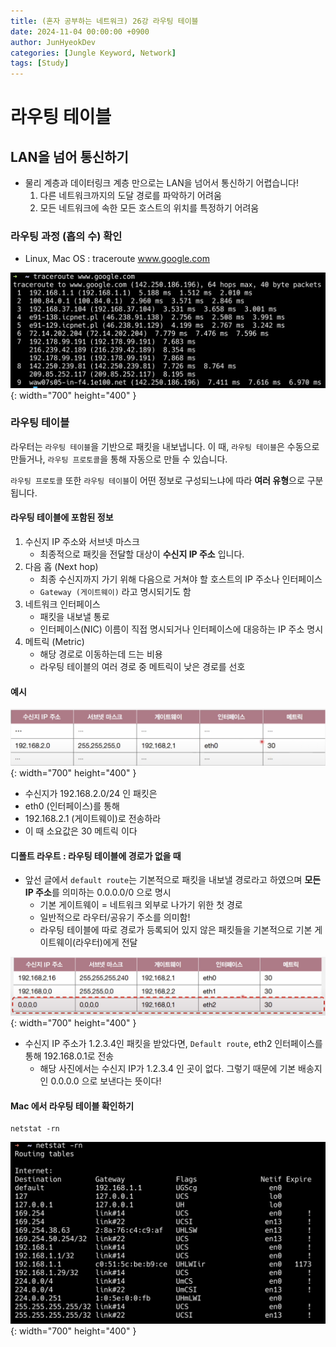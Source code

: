 ```yaml
---
title: (혼자 공부하는 네트워크) 26강 라우팅 테이블
date: 2024-11-04 00:00:00 +0900
author: JunHyeokDev
categories: [Jungle Keyword, Network]
tags: [Study]
---
```


# 라우팅 테이블

## LAN을 넘어 통신하기

- 물리 계층과 데이터링크 계층 만으로는 LAN을 넘어서 통신하기 어렵습니다!
    1. 다른 네트워크까지의 도달 경로를 파악하기 어려움
    2. 모든 네트워크에 속한 모든 호스트의 위치를 특정하기 어려움

### 라우팅 과정 (홉의 수) 확인

- Linux, Mac OS : traceroute www.google.com

![Desktop View](/assets/Network/traceroute.png){: width="700" height="400" }

### 라우팅 테이블

라우터는 `라우팅 테이블`을 기반으로 패킷을 내보냅니다. 이 때, `라우팅 테이블`은 수동으로 만들거나, `라우팅 프로토콜`을 통해 자동으로 만들 수 있습니다.

`라우팅 프로토콜` 또한 `라우팅 테이블`이 어떤 정보로 구성되느냐에 따라 **여러 유형**으로 구분됩니다.

#### 라우팅 테이블에 포함된 정보

1. 수신지 IP 주소와 서브넷 마스크
    - 최종적으로 패킷을 전달할 대상이 **수신지 IP 주소** 입니다.
2. 다음 홉 (Next hop)
    - 최종 수신지까지 가기 위해 다음으로 거쳐야 할 호스트의 IP 주소나 인터페이스
    - `Gateway (게이트웨이)` 라고 명시되기도 함
3. 네트워크 인터페이스
    - 패킷을 내보낼 통로
    - 인터페이스(NIC) 이름이 직접 명시되거나 인터페이스에 대응하는 IP 주소 명시
4. 메트릭 (Metric)
    - 해당 경로로 이동하는데 드는 비용
    - 라우팅 테이블의 여러 경로 중 메트릭이 낮은 경로를 선호


#### 예시 

![Desktop View](/assets/Network/routing_table_info.png){: width="700" height="400" }

- 수신지가 192.168.2.0/24 인 패킷은
- eth0 (인터페이스)를 통해
- 192.168.2.1 (게이트웨이)로 전송하라
- 이 때 소요값은 30 메트릭 이다

#### 디폴트 라우트 : 라우팅 테이블에 경로가 없을 때

- 앞선 글에서 `default route`는 기본적으로 패킷을 내보낼 경로라고 하였으며 **모든 IP 주소**를 의미하는 0.0.0.0/0 으로 명시
    - 기본 게이트웨이 = 네트워크 외부로 나가기 위한 첫 경로
    - 일반적으로 라우터/공유기 주소를 의미함!
    - 라우팅 테이블에 따로 경로가 등록되어 있지 않은 패킷들을 기본적으로 기본 게이트웨이(라우터)에게 전달

![Desktop View](/assets/Network/default_route.png){: width="700" height="400" }

- 수신지 IP 주소가 1.2.3.4인 패킷을 받았다면, `Default route`, eth2 인터페이스를 통해 192.168.0.1로 전송
    - 해당 사진에서는 수신지 IP가 1.2.3.4 인 곳이 없다. 그렇기 때문에 기본 배송지인 0.0.0.0 으로 보낸다는 뜻이다!

#### Mac 에서 라우팅 테이블 확인하기

```
netstat -rn
```

![Desktop View](/assets/Network/routing_table_cmd.png){: width="700" height="400" }
